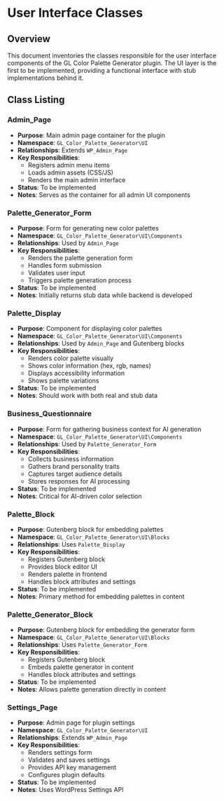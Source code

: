 # User Interface Classes

## Overview
This document inventories the classes responsible for the user interface components of the GL Color Palette Generator plugin. The UI layer is the first to be implemented, providing a functional interface with stub implementations behind it.

## Class Listing

### Admin_Page
- **Purpose**: Main admin page container for the plugin
- **Namespace**: `GL_Color_Palette_Generator\UI`
- **Relationships**: Extends `WP_Admin_Page`
- **Key Responsibilities**: 
  - Registers admin menu items
  - Loads admin assets (CSS/JS)
  - Renders the main admin interface
- **Status**: To be implemented
- **Notes**: Serves as the container for all admin UI components

### Palette_Generator_Form
- **Purpose**: Form for generating new color palettes
- **Namespace**: `GL_Color_Palette_Generator\UI\Components`
- **Relationships**: Used by `Admin_Page`
- **Key Responsibilities**:
  - Renders the palette generation form
  - Handles form submission
  - Validates user input
  - Triggers palette generation process
- **Status**: To be implemented
- **Notes**: Initially returns stub data while backend is developed

### Palette_Display
- **Purpose**: Component for displaying color palettes
- **Namespace**: `GL_Color_Palette_Generator\UI\Components`
- **Relationships**: Used by `Admin_Page` and Gutenberg blocks
- **Key Responsibilities**:
  - Renders color palette visually
  - Shows color information (hex, rgb, names)
  - Displays accessibility information
  - Shows palette variations
- **Status**: To be implemented
- **Notes**: Should work with both real and stub data

### Business_Questionnaire
- **Purpose**: Form for gathering business context for AI generation
- **Namespace**: `GL_Color_Palette_Generator\UI\Components`
- **Relationships**: Used by `Palette_Generator_Form`
- **Key Responsibilities**:
  - Collects business information
  - Gathers brand personality traits
  - Captures target audience details
  - Stores responses for AI processing
- **Status**: To be implemented
- **Notes**: Critical for AI-driven color selection

### Palette_Block
- **Purpose**: Gutenberg block for embedding palettes
- **Namespace**: `GL_Color_Palette_Generator\UI\Blocks`
- **Relationships**: Uses `Palette_Display`
- **Key Responsibilities**:
  - Registers Gutenberg block
  - Provides block editor UI
  - Renders palette in frontend
  - Handles block attributes and settings
- **Status**: To be implemented
- **Notes**: Primary method for embedding palettes in content

### Palette_Generator_Block
- **Purpose**: Gutenberg block for embedding the generator form
- **Namespace**: `GL_Color_Palette_Generator\UI\Blocks`
- **Relationships**: Uses `Palette_Generator_Form`
- **Key Responsibilities**:
  - Registers Gutenberg block
  - Embeds palette generator in content
  - Handles block attributes and settings
- **Status**: To be implemented
- **Notes**: Allows palette generation directly in content

### Settings_Page
- **Purpose**: Admin page for plugin settings
- **Namespace**: `GL_Color_Palette_Generator\UI`
- **Relationships**: Extends `WP_Admin_Page`
- **Key Responsibilities**:
  - Renders settings form
  - Validates and saves settings
  - Provides API key management
  - Configures plugin defaults
- **Status**: To be implemented
- **Notes**: Uses WordPress Settings API

